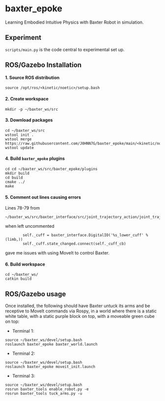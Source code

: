 # baxter_epoke
Learning Embodied Intuitive Physics with Baxter Robot in simulation.

## Experiment

```scripts/main.py``` is the code central to experimental set up.

## ROS/Gazebo Installation

#### 1. Source ROS distribution
```
source /opt/ros/<kinetic/noetic>/setup.bash
```

#### 2. Create workspace
```
mkdir -p ~/baxter_ws/src
```

#### 3. Download packages
```
cd ~/baxter_ws/src
wstool init .
wstool merge https://raw.githubusercontent.com/J0HNN7G/baxter_epoke/main/<kinetic/noetic>.rosinstall
wstool update
```

#### 4. Build ```baxter_epoke``` plugins
```
cd cd ~/baxter_ws/src/baxter_epoke/plugins
mkdir build
cd build
cmake ../
make
```

#### 5. Comment out lines causing errors
Lines 78-79 from 
```
~/baxter_ws/src/baxter_interface/src/joint_trajectory_action/joint_trajectory_action.py
```
when left uncommented
```
        self._cuff = baxter_interface.DigitalIO('%s_lower_cuff' % (limb,))
        self._cuff.state_changed.connect(self._cuff_cb)
```
gave me issues with using MoveIt to control Baxter.  


#### 6. Build workspace
```
cd ~/baxter_ws/
catkin build
```


## ROS/Gazebo usage

Once installed, the following should have Baxter untuck its arms and be receptive to MoveIt commands via Rospy, in a world where there is a static white table, with a static purple block on top, with a moveable green cube on top:
- Terminal 1:
```
source ~/baxter_ws/devel/setup.bash
roslaunch baxter_epoke baxter_world.launch
```

- Terminal 2:
```
source ~/baxter_ws/devel/setup.bash
roslaunch baxter_epoke moveit_init.launch
```

- Terminal 3:
```
source ~/baxter_ws/devel/setup.bash
rosrun baxter_tools enable_robot.py -e
rosrun baxter_tools tuck_arms.py -u
```

